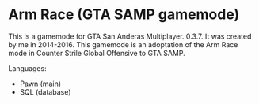 # Arm Race (GTA SAMP gamemode)
This is a gamemode for GTA San Anderas Multiplayer. 0.3.7. It was created by me in 2014-2016. This gamemode is an adoptation of the Arm Race mode in Counter Strile Global Offensive to GTA SAMP.

Languages:
- Pawn (main)
- SQL (database)
